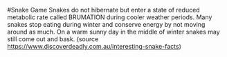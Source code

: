 #Snake Game
Snakes do not hibernate but enter a state of reduced metabolic rate called BRUMATION during cooler weather periods. Many snakes stop eating during winter and conserve energy by not moving around as much. On a warm sunny day in the middle of winter snakes may still come out and bask. (source https://www.discoverdeadly.com.au/interesting-snake-facts)
